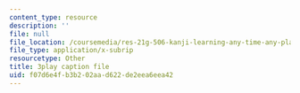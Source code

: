 ```yaml
---
content_type: resource
description: ''
file: null
file_location: /coursemedia/res-21g-506-kanji-learning-any-time-any-place-for-japanese-vi-spring-2021/f07d6e4fb3b202aad622de2eea6eea42_Bcxyr_yBBQg.srt
file_type: application/x-subrip
resourcetype: Other
title: 3play caption file
uid: f07d6e4f-b3b2-02aa-d622-de2eea6eea42
---
```

